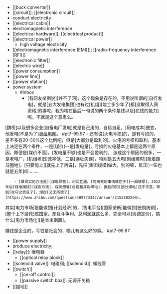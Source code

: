 - [[buck converter]]
- [[circuit]]; [[electronic circuit]]
- conduct electricity
- [[electrical cable]]
- electromagnetic interference
- [[electrical hardware]]; [[electrical product]]
- [[electrical power]]
    - high voltage electricity
- [[electromagnetic interference (EMI)]]; [[radio-frequency interference (RFI)]]
- [[electronic filter]]
- [[electric wire]]
- [[power consumption]]
- [[power line]]
- [[power station]]
- power system
    - #inbox
        - [有网友举例说][并不了网]，这个现象是存在的，不用说所谓的[自行发电]，就是[五大发电集团]也有过[机组][竣工多少年了]都[没取得入网资格]的事呢。我为啥在最后一句说的两个条件是钱以及[花钱的能力]呢，不就是这个意思么。

[魏桥]以及很多企业[自备电厂发电]就是自己用的，自给自足，[用电成本]便宜，他发电[不是为了][卖给电网](https://www.zhihu.com/question/339841873/answer/818883591)。 #pt7-99.97
            - 还有说[火电亏损]的，是有亏损的，差不多有20-30%这个比例吧，但是[大部分是盈利的]。火电的亏损和盈利，基本上决定在两个条件，一是[煤价]一是[发电量]，亏损的火电基本上都是这两个原因，即便是[煤价不高]，[发电量不够]也是不会盈利的。
造成这个原因的很多，一是老电厂，[机组老旧]效率低，二是[选址失误]，特别是五大电[刚组建时][抢着跑马圈地]，[只要能上][就先上了再说]，先把[集团规模]做大，别的嘛，反正[一任也就是五年]呗........

        - [最现实的办法是][煤电联营]，利润互通，[可搞笑的事情就在于][一厢情愿]。2012年后[煤电赚钱][煤炭亏钱]，煤炭想着[自建和并购煤电]，据我所知[部分煤电]还不乐意。等到[攻守之势变了]，煤炭[又无所谓了](https://www.zhihu.com/question/489773342/answer/2152282804)。

其实[电力市场]是能做到[计划经济]的，[售电平台][国家垄断]能做到[统购统销]，[整个上下游]归属国家，却互斗争利。总利润就这么多，完全可以[协调定价]，搞什么[电力市场化][是本末倒置]。

赚钱是企业的，亏钱是社会的，哪儿有这么好的事。 #pt7-99.97
- [[power supply]]
- produce electricity; 
- [[relay]]: 继电器
    - [[optical relay block]]
- [[solenoid valve]]: 电磁阀; [[solenoid]]: 螺线管
- [[switch]]
    - [[on-off control]]
    - [[passive switch box]]: 无源开关箱
- [[接地]]
